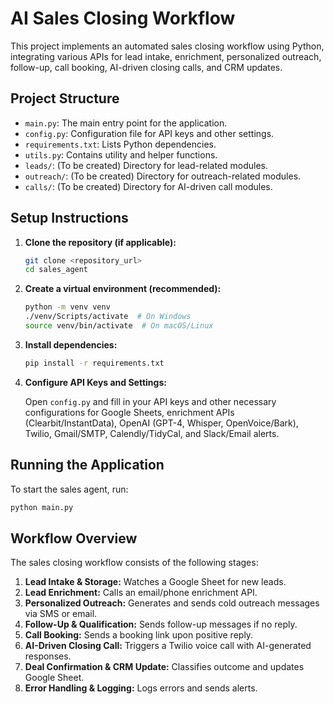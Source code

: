 # AI Sales Closing Workflow

This project implements an automated sales closing workflow using Python, integrating various APIs for lead intake, enrichment, personalized outreach, follow-up, call booking, AI-driven closing calls, and CRM updates.

## Project Structure

- `main.py`: The main entry point for the application.
- `config.py`: Configuration file for API keys and other settings.
- `requirements.txt`: Lists Python dependencies.
- `utils.py`: Contains utility and helper functions.
- `leads/`: (To be created) Directory for lead-related modules.
- `outreach/`: (To be created) Directory for outreach-related modules.
- `calls/`: (To be created) Directory for AI-driven call modules.

## Setup Instructions

1.  **Clone the repository (if applicable):**

    ```bash
    git clone <repository_url>
    cd sales_agent
    ```

2.  **Create a virtual environment (recommended):**

    ```bash
    python -m venv venv
    ./venv/Scripts/activate  # On Windows
    source venv/bin/activate  # On macOS/Linux
    ```

3.  **Install dependencies:**

    ```bash
    pip install -r requirements.txt
    ```

4.  **Configure API Keys and Settings:**

    Open `config.py` and fill in your API keys and other necessary configurations for Google Sheets, enrichment APIs (Clearbit/InstantData), OpenAI (GPT-4, Whisper, OpenVoice/Bark), Twilio, Gmail/SMTP, Calendly/TidyCal, and Slack/Email alerts.

## Running the Application

To start the sales agent, run:

```bash
python main.py
```

## Workflow Overview

The sales closing workflow consists of the following stages:

1.  **Lead Intake & Storage:** Watches a Google Sheet for new leads.
2.  **Lead Enrichment:** Calls an email/phone enrichment API.
3.  **Personalized Outreach:** Generates and sends cold outreach messages via SMS or email.
4.  **Follow-Up & Qualification:** Sends follow-up messages if no reply.
5.  **Call Booking:** Sends a booking link upon positive reply.
6.  **AI-Driven Closing Call:** Triggers a Twilio voice call with AI-generated responses.
7.  **Deal Confirmation & CRM Update:** Classifies outcome and updates Google Sheet.
8.  **Error Handling & Logging:** Logs errors and sends alerts.